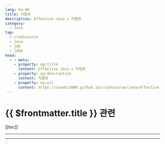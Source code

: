 ```yaml
---
lang: ko-KR
title: 직렬화
description: Effective Java > 직렬화
category: 
  - Java
tag: 
  - crashcourse
  - java
  - jdk
  - jdk8
head:
  - - meta:
    - property: og:title
      content: Effective Java > 직렬화
    - property: og:description
      content: 직렬화
    - property: og:url
      content: https://chanhi2000.github.io/crashcourse/java/effective-java/11-serialization.html
---
```


# {{ $frontmatter.title }} 관련

[[toc]]

---

<!-- https://yangbongsoo.gitbook.io/study/java-effective-java/serialization -->

<!-- 

규칙85 : 자바 직렬화의 대안을 찾으라
직렬화에 대한 기본정리 코드 및 내용 참조 : http://woowabros.github.io/experience/2017/10/17/java-serialize.html (우아한형제들 기술블로그 이수홍님 자바 직렬화 내용)
자바 직렬화란 자바 시스템 내부에서 사용되는 객체 또는 데이터를 외부의 자바 시스템에서도 사용할 수 있도록 바이트(byte) 형태로 데이터 변환하는 기술과 바이트로 변환된 데이터를 다시 객체로 변환하는 기술(역직렬화)이다. 시스템적으로 이야기하자면 JVM(Java Virtual Machine 이하 JVM)의 메모리에 상주(힙 또는 스택)되어 있는 객체 데이터를 바이트 형태로 변환하는 기술과 직렬화된 바이트 형태의 데이터를 객체로 변환해서 JVM으로 상주시키는 형태를 같이 이야기한다.
여러가지 직렬화 방법이 있지만(csv, json 등) 자바 직렬화 방법을 사용하는 이유는 자바 시스템 간의 데이터 교환을 빠르고 편하게 할 수 있기 때문이다. 많이 사용되는 곳으로는 서블릿 세션(단순히 세션을 메모리 위에서 운용한다면 직렬화를 필요로 하지 않지만, 파일로 저장하거나 세션 클러스터링, DB에 저장하는 옵션을 선택하게 되면 세션 자체가 직렬화 되어 전달된다), 캐시(Ehcache, Redis, Memcached 등), 자바 RMI 가 있다.
public class MainClass {
    public static void main(String[] args) throws Exception {

        // 직렬화
        Member member = new Member("ybs", "abc@naver.com", 30);
        byte[] serializedMember;
        try (ByteArrayOutputStream baos = new ByteArrayOutputStream()) {
            try (ObjectOutputStream oos = new ObjectOutputStream(baos)) {
                oos.writeObject(member);
                serializedMember = baos.toByteArray();
            }

            System.out.println(serializedMember);
        }

        // 역직렬화
        // 역직렬화 조건 : 직렬화 대상이 된 객체의 클래스가 클래스 패스에 존재해야 하며 import 되어 있어야 함
        // 중요한 점은 직렬화와 역직렬화를 진행하는 시스템이 서로 다를 수 있다는 것을 반드시 고려
        // 자바 직렬화 대상 객체는 동일한 serialVersionUID 를 가지고 있어야 함
        try (ByteArrayInputStream bais = new ByteArrayInputStream(serializedMember)) {
            try (ObjectInputStream ois = new ObjectInputStream(bais)) {
                Object objectMember = ois.readObject();
                Member deSerializedMember = (Member) objectMember;
                System.out.println(deSerializedMember);
            }
        }

    }
}
직렬화는 프로그래머가 어렵지 않게 분산 객체를 만들 수 있게 해주지만 보이지 않는 생성자, API와 구현 사이의 모호해진 경계, 잠재적인 정확성 문제, 성능, 보안, 유지보수성 등 그 대가가 컸다. 직렬화의 근본적인 문제는 공격 범위가 너무 넓고 지속적으로 더 넓어져 방어하기 어렵다는 점이다. ObjectInputStream의 readObject 메서드를 호출하면서 객체 그래프가 역직렬화되기 때문이다. readObject 메서드는(Serializable 인터페이스를 구현했다면) 클래스패스 안의 거의 모든 타입의 객체를 만들어낼 수 있는, 사실상 마법 같은 생성자다. 바이트 스트림을 역직렬화하는 과정에서 이 메서드는 그 타입들 안의 모든 코드를 수행할 수 있다. 이 말인즉슨, 그 타입들의 코드 전체가 공격 범위에 들어간다는 뜻이다.
역직렬화에 시간이 오래 걸리는 짧은 스트림을 역직렬화하는 것만으로도 Dos 공격에 쉽게 노출될 수 있다. 이런 스트림을 역직렬화 폭탄(deserialization bomb)이라고 한다.
    // 역직렬화 폭탄 - 이 스트림의 역직렬화는 영원히 계속된다.
    static void makeBomb() {
        Set<Object> root = new HashSet<>();
        Set<Object> s1 = root;
        Set<Object> s2 = new HashSet<>();

        for (int i=0; i<100; i++) {
            Set<Object> t1 = new HashSet<>();
            Set<Object> t2 = new HashSet<>();
            t1.add("foo");
            s1.add(t1); s1.add(t2);
            s2.add(t1); s2.add(t2);
            s1 = t1;
            s2 = t2;
        }

        return serialize(root); // 간결하게 하기 위해 이 메서드의 코드는 생략함
이 객체 그래프는 201개의 HashSet 인스턴스로 구성되며, 그 각각은 3개 이하의 객체 참조를 갖는다. 스트림의 전체 크기는 5,733byte 이지만, 역직렬화는 태양이 불타 식을 때까지도 끝나지 않을 것이다. 문제는 HashSet 인스턴스를 역직렬화하려면 그 원소들의 해시코드를 계산해야 한다는 데 있다. 루트 HashSet에 담긴 두 원소는 각각 다른 HashSet 2개씩을 원소로 갖는 HashSet이다. 그리고 반복문에 의해 이 구조가 깊이 100단계까지 만들어진다. 따라서 이 HashSet을 역직렬화하려면 hashCode 메서드를 2^100번 넘게 호출해야 한다. 역직렬화가 영원히 계속된다는 것도 문제지만, 무언가 잘못되었다는 신호조차 주지 않는다는 것도 큰 문제다. 이 코드는 단 몇 개의 객체만 생성해도 스택 깊이 제한에 걸려버린다.
직렬화 위험을 회피하는 가장 좋은 방법은 아무것도 역직렬화하지 않는 것이다. 대신 JSON(텍스트 기반)이나 프로토콜 버퍼(이진 표현)를 쓰자. 직렬화를 피할 수 없고 역직렬화한 데이터가 안전한지 완전히 확신할 수 없다면 객체 역직렬화 필터링(java.io.ObjectInputFilter)을 사용하자(자바9에 추가되었고, 이전 버전에서도 쓸 수 있도록 이식되었다).
규칙86 : Serializable을 구현할지는 신중히 결정하라
클래스 선언부에 "implements Serializable"만 붙이면 직렬화 가능한 객체를 만드는 클래스를 구현할 수 있을 때도 있다. 너무 간단하기 때문에, 직렬화를 지원하기 위해 프로그래머 입장에서 해야 하는 일이 별로 없다는 잘못된 믿음이 만연해 있지만 사실은 훨씬 더 복잡하다.
Serializable 구현과 관련된 가장 큰 문제는 일단 클래스를 릴리스하고 나면 수정하기 어렵다. Serializable을 구현하면, 그 클래스의 바이트 스트림 인코딩(직렬화 형태)도 공개 API가 된다. 따라서 아무리 잘 설계한 직렬화 형식도 클래스 진화라는 관점에서 보면 족쇄가 될 수 있다.
두 번째 문제는 버그나 보안 취약점이 발생할 가능성이 높아진다. 보통 객체는 생성자를 통해 생성한다. 직렬화는 언어 외적인 객체 생성 메커니즘이다. 기본 동작을 받아들이건 재정의 하건 간에, 역직렬화는 생성자와 동일한 이슈를 갖고 있는 "숨은 생성자"다. 역직렬화 과정에 관계된 생성자가 명시적으로 존재하지 않기 때문에 불변식 훼손이나 불법 접근 문제에 쉽게 노출된다. 기본 직렬화 형태에서는 클래스의 private과 package-private 인스턴스 필드들마저 API로 공개하는 꼴이 된다(캡슐화가 깨진다). 필드로의 접근을 최대한 막아 정보를 은닉하라는 조언도 무력화된다.
세 번째 문제는 새 버전 클래스를 내놓기 위한 테스트 부담이 늘어난다는 것이다. 직렬화 가능 클래스를 수정할 때는, 새 릴리스에서 만들고 직렬화한 객체를 예전 릴리스에서 역직렬화할 수 있는지, 그리고 그 역도 가능한지 검사하는 것이 중요하다.
Serializable 구현 여부는 가볍게 결정할 사안이 아니다 단, 객체를 전송하거나 저장할 때 자바 직렬화를 이용하는 프레임워크용으로 만든 클래스라면 선택의 여지가 없다. Serializable을 반드시 구현해야 하는 다른 클래스의 컴포넌트로 쓰일 클래스도 만찬가지다. 하지만 Serializable 구현에 따르는 비용이 적지 않으니, 클래스를 설계할 때마다 그 이득과 비용을 잘 저울질해야 한다. 역사적으로 BigInteger와 Instant 같은 '값' 클래스와 컬렉션 클래스들은 Serializable을 구현하고, 스레드 풀 처럼 '동작'하는 객체를 표현하는 클래스들은 대부분 Serializable을 구현하지 않았다.
상속을 염두에 두고 설계하는 클래스는 Serializable을 구현하지 않는 것이 바람직하다. 또한 인터페이스는 가급적 Serializable을 상속하지 말아야 한다. 하지만 예를 들어 Serializable을 구현하는 객체만 참여가 가능한 프레임워크가 있을 때, 이런 프레임워크를 이용하려면 클래스나 인터페이스가 Serializable을 구현하거나 계승하도록 해야 할 것이다.
상속용으로 설계된 클래스 중 Serializable을 구현한 예로는 Throwable과 Component가 있다. Throwable은 서버가 RMI를 통해 클라이언트로 예외를 보내기 위해 Serializable을 구현했다. Component는 GUI를 전송하고 저장하고 복원하기 위해 Serializable을 구현했지만 Swing과 AWT가 널리 쓰이던 시절에도 현업에서 이런 용도로는 거의 쓰이지 않았다.
여러분이 작성하는 클래스의 인스턴스 필드가 직렬화와 확장이 모두 가능하다면 주의할 점이 몇 가지 있다. 인스턴스 필드 값 중 불변식을 보장해야 할 게 있다면 반드시 하위 클래스에서 finalize 메서드를 재정의하지 못하게 해야 한다. 즉, finalize 메서드를 자신이 재정의하면서 final로 선언하면 된다. 이렇게 해두지 않으면 finalizer 공격을 당할 수 있다. 마지막으로 인스턴스 필드 중 기본값(정수형은 0, boolean은 false, 객체 참조 타입은 null)으로 초기화되면 위배되는 불변식이 있다면 클래스에 다음의 readObjectNoData 메서드를 반드시 추가해야 한다. 이 메서드는 자바 4에 추가된 것으로, 기존의 직렬화 가능 클래스에 직렬화 가능 상위 클래스를 추가하는 드문 경우를 위한 메서드다.
// 상태가 있고, 확장 가능하고, 직렬화 가능한 클래스용 readObjectNoData 메서드
private void readObjectNoData() throws InvalidObjectException {
  throw new InvalidObjectException("스트림 데이터가 필요합니다");
}
Serializable을 구현하지 않기로 할 때는 한 가지만 주의하면 된다. 상속용 클래스인데 직렬화를 지원하지 않으면 그 하위 클래스에서 직렬화를 지원하려할 때 부담이 늘어난다. 보통은 이런 클래스를 역직렬화하려면 그 상위 클래스는 매개변수가 없는 생성자를 제공해야 하는데 여러분이 이런 생성자를 제공하지 않으면 하위 클래스에서는 어쩔 수 없이 직렬화 프록시 패턴을 사용해야 한다.
// 직렬화가 불가능한 상태유지(stateful) 클래스.
// 하지만 직렬화가 가능한 하위 클래스를 만들 수 있다.
public abstract class AbstractFoo{
  private int x, y; // 상태

  // 아래 enum과 필드는 초기화 과정을 추적하기 위한 것이다.
  private enum State { NEW, INITIALIZING, INITIALIZED };
  private final AtomicReference<State> init = new AtomicReference<State>(State.NEW);

  public AbstractFoo(int x, int y) { initialize(x, y); }

  // 이 생성자와 그 아래 메서드는 하위 클래스의 readObject 메서드가
  // 상태를 초기화할 수 있도록 하기 위한 것이다.
  protected AbstractFoo() { }
  protected final void initialize(int x, int y) {
    if (!init.compareAndSet(State.NEW, State.INITIALIZING))
      throw new IllegalStateException("Already initialized");

    this.x = x;
    this.y = y;

    ... //원래 생성자가 하던 나머지 작업

    init.set(State.INITIALIZED);
  }

  // 이 메서드들은 하위 클래스의 writeObject 메서드에 의해 객체가
  // 수동적으로 직렬화될 수 있도록 내부 상태 정보를 제공하는 역할을 한다.
  protected final int getX() { checkInit(); return x; }
  protected final int getY() { checkInit(); return y; }

  // 모든 public 및 protected 객체 메서드에서 반드시 호출해야 하는 메서드
  private void checkInit() {
    if(init.get() != State.INITIALIZED)
      throw new IllegalStateException("Uninitialized");
  }

  ... // 이하 생략
}
AbstractFoo의 모든 public 및 protected 객체 메서드는 다른 작업을 하기 전에 반드시 checkInit 메서드를 호출해야 한다. 잘못 작성된 하위 클래스가 객체 초기화를 제대로 하지 못한 상태에서 다른 메서드를 호출하면 재빨리, 그리고 깔끔하게 실패하도록 하기 위한 것이다. init 필드가 원자적 참조 필드라는 것에 주의하자. 어떤 악의적 사용자가 오더라도 객체 무결성을 보존할 수 있도록 하기 위한 것이다.
이런 조치가 없었다면? 가령 어떤 스레드가 객체에 initialize를 호출하는 순간에 두 번째 스레드가 그 객체를 사용하려 한다고 해 보자. 그 두 번째 스레드는 상태가 깨진 객체를 이용하게 될 수 있다. compareAndSet을 사용해 enum에 대한 참조를 원자적으로 조작하는 이 패턴은, 다 목적 스레드 안전 상태 기계를 구현하기 좋다. 이 메커니즘을 갖추고 나면, 직렬화 가능 하위 클래스를 구현하는 것은 쉽다.
// 직렬화 불가능 상태유지(stateful) 클래스의 직렬화 가능 하위 클래스
public class Foo extends AbstractFoo implements Serializable{
  private void readObject(ObjectInputStream s)
    throw IOException, ClassNotFountException{
      s.defaultReadObject();

      // 상위 클래스 상태를 수동으로 역직렬화 한 다음 초기화
      int x = s.readInt();
      int y = s.readInt();
      initialize(x, y);
    }

    private void writeObject(ObjectOutputStream s) throws IOException {
      s.defaultWriteObject();

      // 상위 클래스 상태를 수동으로 직렬화
      s.writeInt(getX());
      s.writeInt(getY());
    }

    // 생성자는 이 메커니즘과 상관없음
    public Foo(int x, int y) { super(x, y); }

    private static final long serialVersionUID = 2213124123213123L;
}
내부 클래스는 Serializable을 구현하면 안된다. 내부 클래스에는 바깥 인스턴스의 참조와 유효 범위 안의 지역변수 값들을 저장하기 위해 컴파일러가 생성한 필드들이 자동으로 추가된다. 익명 클래스와 지역 클래스의 이름을 짓는 규칙이 언어 명세에 나와 있지 않듯, 이 필드들이 클래스 정의에 어떻게 추가되는지도 정의되어 있지 않았다. 다시 말해 내부 클래스에 대한 기본 직렬화 형태는 분명하지가 않다. 단 정적 멤버 클래스는 Serializable을 구현해도 된다.
규칙87 : 사용자 지정 직렬화 형식을 사용하면 좋을지 따져 보라
Serializable을 구현한 클래스를 만들면서 기본 직렬화 형식을 그대로 이용하면, 다음번 릴리스때 기존 구현을 빼버리는것이 불가능해진다. 그 직렬화 형식에 영원히 갇혀버리게 되는 것이다. 따라서 어떤 직렬화 형식이 적절할지 따져보지도 않고 기본 직렬화 형식을 그대로 받아들이지 마라.
어떤 객체의 기본 직렬화 형식은 해당 객체가 루트인 객체 그래프의 물리적 표현을 나름 효과적으로 인코딩한 것이다. 다시 말해 객체 안에 담긴 데이터와, 해당 객체를 통해 접근할 수 있는 모든 객체에 담긴 데이터를 기술한다. 또한 이 객체들이 서로 연결된 토폴로지(topology)도 기술한다. 그런데 어떤 객체의 가장 효과적인 직렬화 형식은 해당 객체가 나타내는 논리적 데이터만 담아야 하며, 물리적 표현과는 무관해야 한다. 기본 직렬화 형식은 그 객체의 물리적 표현이 논리적 내용과 동일할 때만 적절하다.
// 기본 직렬화 형식을 그대로 써도 좋은 클래스 후보
public class Name implements Serializable {

    //성(last name) null이 될 수 없다.
    //@Serial
    private final String lastName;

    //이름(first name) null이 될 수 없다.
    //@Serial
    private final String fisrtName;

    //중간 이름(middle name) 없을 때는 null이다.
    //@Serial
    private final String middleName;

    … // 이하 생략
}
논리적으로 말해서 어떤 사람의 이름은 성, 이름, 그리고 중간 이름을 나타내는 문자열 세 개로 구성된다. Name에 선언된 객체 필드들은 그 논리적 내용을 충실히 반영한다. 설사 기본 직렬화 형식이 만족스럽다 하더라도, 불변식이나 보안 조건을 만족시키기 위해서는 readObject 메서드를 구현해야 마땅한 경우도 많다. lastName, fisrtName, middleName은 private 필드임에도 문서화 주석이 달려있다는 것에 주의하자. 이 private 필드들이 pulbic API, 즉 클래스의 직렬화 형식을 규정하기 때문이며, 그래서 반드시 문서화해야 한다. @Serial 태그는 Javadoc 유틸리티에게 직렬화 형식을 다루는 특별한 페이지로 해당 문서를 분리하라는 지시를 내린다.
Name과는 정반대 격인 클래스도 하나 살펴보자. 이 클래스는 문자열의 리스트를 나타낸다.
// 기본 직렬화 형식이 쓸만하지 않은 클래스 사례
public final class StringList implements Serializable {
    private int size = 0;
    private Entry head = null;

    private static class Entry implements Serializable {
        String data;
        Entry next;
        Entry previous;
    }

    …// 이하 생략
}
논리적으로 말해서 이 클래스는 문자열 리스트를 표현한다. 물리적으로 보자면 이 리스트는 이중 연결 리스트다. 기본 직렬화 형태를 그대로 받아들일 경우, 모든 연결 리스트 항목과 항목 간 양방향 연결 구조가 직렬화 형식에 그대로 반영될 것이다. 객체의 물리적 표현 형태가 논리적 내용과 많이 다를 경우 기본 직렬화 형식을 그대로 받아들이면 네 가지 문제가 생기게 된다. 1. 공개 API가 현재 내부 표현 형태에 영원히 종속된다. 2. 너무 많은 공간을 차지하는 문제가 생길 수 있다. 3. 너무 많은 시간을 소비하는 문제가 생길 수 있다. 4. 스팩 오버플로 문제가 생길 수 있다.
StringList의 적절한 직렬화 형식은 그저 리스트에 담기는 문자열의 수 다음에 실제 문자열들이 오는 형태일 것이다. StringList의 논리적 데이터 형태만을 나타내는 형식으로서, 물리적 표현 형태에 대한 세부사항은 제거된 것이다. 아래의 StringList 코드에는 이 직렬화 형식을 구현하는 writeObject와 readObject 메서드가 포함되어 있다.
// 사용자 정의 직렬화 형식을 이용하는 StringList
public final class StringList implements Serializable {
    private transient int size = 0;
    private transient Entry head = null;

    // 더 이상 Serializable일 필요가 없음 ! 
    private static class Entry {
        String data;
        Entry next;
        Entry previous;
    }

    // 주어진 문자열을 리스트에 추가 
    pulbic final void add(String s) { … }

    /**
    * this가 가리키는 {@code StringList} 객체를 직렬화
    *
    *@serialData 리스트의 크기(리스트 내 문자열 개수)가 먼저 기록되고
    *({@code int}), 그 다음에는 모든 문자열({@code String} 각각)이 순서대로 기록된다.
    *
    */
    private void writeObject(ObjectOutputStream s) throws IOException {
        s.defaultWriteObject();
        s.writeInt(size);

        // 순서대로 모든 원소 기록
        for(Entry e = head; e != null; e = e.next)
            s.writeObject(e.data);
    }

    private void readObject(ObjectInputStream s) throws IOException, ClassNotFoundException {
        s.defaultReadObject();
        int numElements = s.readInt();

        // 모든 원소를 읽어 리스트에 저장
        for(int i = 0; i<numElements; i++)
            add((String) s.readObject());
    }

    … // 이하 생략
}
writeObject가 맨 처음으로 defaultWriteObject를 호출하고 있음에 유의하자. readObject가 처음으로 하는 것도 defaultReadObject를 호출하는 것이다. StringList의 모든 필드가 transient임에도 말이다. 객체의 모든 필드가 transient일 때는 defaultWriteObject나 defaultReadObject를 호출하지 않는 것도 기술적으로 가능하긴 하지만 권장하는 사항은 아니다.
어떤 직렬화 형식을 이용하건, 직렬화 가능 클래스를 구현할 때는 직렬 버전 UID를 명시적으로 선언해야 한다. 그렇게 하면 직렬 버전 UID 때문에 생길 수 있는 잠재적 호환성 문제가 사라진다. 성능이 조금 개선되는 효과도 있다. 직렬 버전 UID를 지정하지 않으면 실행시간에 UID를 만드느라 시간이 많이 걸리는 계산을 하게 된다. 직렬 버전 UID를 선언하는 것은 간단하다. 클래스에 아래의 한줄을 추가하기만 하면 된다.
private static final long serialVersionUID = <무작위로 고른 Long 값>;
새 클래스를 만드는 경우에는 위의 <> 자리에 무슨 값을 넣건 상관없다.
규칙88 : readObject 메서드는 방어적으로 구현하라
readObject 메서드가 실질적으로는 public 생성자나 마찬가지고 생성자를 구현할 때와 같은 점에 주의해야 한다. 생성자와 마찬가지로 인자의 유효성을 검사해야 하고 필요하다면 인자를 방어적으로 복사해야 한다. readObject 메서드를 구현할 때 이런 사항들을 망각하면 공격자는 쉽게 클래스의 불변식을 망가뜨릴 수 있게 된다. 간단히 이야기해서, readObject는 바이트 스트림을 인자로 받는 생성자다. 일반적으로 이 바이트 스트림은 정상적인 과정을 통해 만들어진 객체를 직렬화한 결과다. 문제는 인공적으로 만들어진 바이트 스트림을 readObject에 인자로 넘길 때 생긴다. 클래스 불변식을 위반하는 객체를 만들어 낼 수 있게 되는 것이다.
객체를 역으로 직렬화할 때는 클라이언트가 가질 수 없어야 하는 객체 참조를 담은 모든 필드를 방어적으로 복사하도록 해야 한다.
// 방어적 복사와 유효성 검사를 모두 시행하는 readObject 메서드
private void readObject(ObjectInputStream s) throws IOException, ClassNotFoundException {
  s.defaultReadObject();

  // 모든 변경 가능 필드를 방어적으로 복사
  start = new Date(start.getTime());
  end = new Date(end.getTime());

  // 불변식이 만족되는지 검사
  if (start.compareTo(end) > 0)
      throw new InvalidObjectException(start + " after " + end);
}
유효성 검사 이전에 방어적 복사를 시행한다는 점과 final로 선언된 필드에는 방어적 복사를 할 수 없기 때문에 start와 end가 비-final인 것도 주의하자. 릴리즈 1.4부터 방어적 복사 없이도 악의적 객체 참조 공격을 막을 수 있도록 하기 위해 고안된 writeUnshared와 readUnshared 메서드는 사용하지 마라. 필요한 안전성을 제공하지 못한다.
readObject 메서드와 생성자에는 한 가지 유사성이 더 있다. readObject 메서드는 재정의 가능 메서드를 직접적이건 간접적이건 호출해서는 안 된다. 이 규칙을 위반할 경우, 하위 클래스 객체의 상태가 완전히 역직렬화 되기 전에 재정의한 메서드가 실행될 것이며 그 결과로 오류가 발생할 것이다.
요약하자면, readObject 메서드를 구현할 때는 public 생성자를 구현할 때와 같은 마음가짐을 가지라는 것이다.
규칙89 : 개체 통제가 필요하다면 readResolve 대신 enum 자료형을 이용하라
싱글턴 클래스를 만들어도 implements Serializable을 붙이는 순간 이 클래스는 더 이상 싱글턴 클래스가 아니다. 역직렬화되면서 생성된 객체는 초기화될 당시에 만들어진 객체와 다르다. 이때 readResolve를 이용하면 readObject가 만들어낸 객체를 다른 것으로 대체할 수 있다.
// instance control을 위해 readResolve를 활용한 사례
private Object readResolve() {
    //유일한 객체를 반환하도록 하고 여기로 오는 바이트 스트림은 GC 대상이 되도록 한다.
    return INSTANCE;
}
이 메서드는 역으로 직렬화된 객체는 무시하고 클래스가 초기화될 당시에 만들어진 유일한 객체를 반환한다. 사실 instance control을 위해 readResolve를 활용 할 때는 객체 참조 자료형으로 선언된 모든 객체 필드를 반드시 transient로 선언해야 한다.
Enum으로 싱글턴을 구현하면 선언된 상수 이외의 다른 객체는 존재할 수 없다는 확실한 보장이 생긴다.
규칙90 : 직렬화된 객체 대신 직렬화 프락시를 고려해 보라
Serializable 인터페이스를 구현하겠다고 결정을 내리게 되면 버그나 보안 결함이 생길 가능성이 높아진다. 일반 생성자 대신 언어 외적인 메커니즘을 통해 객체를 생성할 수 있게 되기 때문이다. 이런 위험을 줄이기 위한 방법으로 직렬화 프락시 패턴이 있다.
// Period 클래스의 직렬화 프락시
private static class SerializationProxy implements Serializable {
  private final Date start;
  private final Date end;

  SerializationProxy(Period p) {
    this.start = p.start;
    this.end = p.end;
  }

  private static final long serialVersionUID = 2344939929329329L; // 아무 수가 가능 
}
우선 바깥 클래스 객체의 논리적 상태를 간결하게 표현하는 직렬화 가능 클래스를 private static 중첩 클래스로 설계한다. 이 중첩 클래스를 직렬화 프락시라고 부르는데, 바깥 클래스를 인자 자료형으로 사용하는 생성자를 하나만 가진다. 이 생성자는 인자에서 데이터를 복사하기만 한다. 일관성 검사를 할 필요도 없고, 방어적 복사를 할 필요도 없다. 설계상 직렬화 프락시의 기본 직렬화 형식은 바깥 클래스의 완벽한 직렬화 형태다.
// 직렬화 프락시 패턴을 구현하기 위한 writeReplace 메서드
private Object writeReplace() {
  return new SerializationProxy(this);
}
프락시를 추가한 다음 바깥 클래스 아래에 writeReplace 메서드를 구현한다. 이 메서드는 직렬화 프락시가 있는 클래스라면 아무 수정 없이 그대로 사용할 수 있다. 이 메서드가 있으면 직렬화 시스템은 바깥 클래스 객체 대신 SerializationProxy 객체를 직렬화한다. 다시 말해 writeReplace 메서드는 직렬화가 이루어지기 전에 바깥 클래스 객체를 직렬화 프락시 객체로 변환한다.
바깥 클래스로 직렬화된 객체를 악의적으로 만들 수 있기 때문에 readObject 메서드를 추가한다.
// 직렬화 프락시 패턴 구현을 위한 readObject 메서드
private void readObject(ObjectInputStream stream)
  throws InvalidObjectException{
  throw new InvalidObjectException("Proxy required");
}
마지막으로 SerializationProxy 클래스에 자기와 논리적으로 동일한 바깥 클래스 객체를 반환하는 readResolve 메서드를 추가해야 한다. 이 메서드가 있으면 직렬화 시스템은 역직렬화를 끝내자마자 직렬화 프락시 객체를 다시 바깥 클래스 객체로 변환하게 된다.
// Period.SerializationProxy의 readResolve 메서드 
private Object readResolve() {
  return new Period(start, end); // public 생성자 이용
}
마지막으로 직렬화 프락시 패턴은 클라이언트가 확장 할 수 있는 클래스에는 적용할 수 없다.

-->

---
